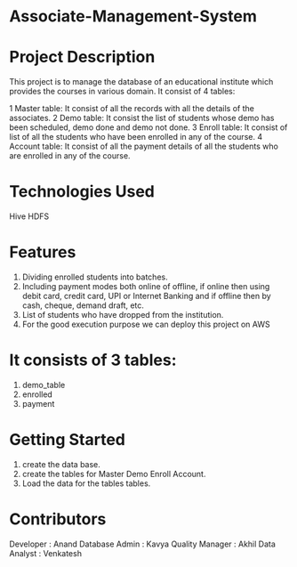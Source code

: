 # Associate-Management-System
# Project Description
This project is to manage the database of an  educational institute which provides the courses in various domain.
It consist of 4 tables:

1 Master table: It consist of all the records with all the details of the associates.
2 Demo table: It consist the list of students whose demo has been scheduled, demo done and demo not done.
3 Enroll table: It consist of list of all the students who have been enrolled in any of the course.
4 Account table: It consist of all the payment details of all the students who are enrolled in any of the course.

# Technologies Used
Hive
HDFS
# Features
1. Dividing enrolled students into batches.
2. Including payment modes both online of offline, if online then using debit card, credit card, UPI or Internet Banking and if offline then by cash, cheque, demand draft, etc.
3. List of students who have dropped from the institution.
4. For the good execution purpose we can deploy this project on AWS

# It consists of 3 tables:
1. demo_table
2. enrolled
3. payment

# Getting Started
1. create the data base.
2. create the tables for Master Demo Enroll Account.
3. Load the data for the tables tables.


# Contributors
Developer : Anand
Database Admin : Kavya
Quality Manager : Akhil
Data Analyst : Venkatesh


